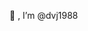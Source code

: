 👋 , I’m @dvj1988

<!---
dvj1988/dvj1988 is a ✨ special ✨ repository because its `README.md` (this file) appears on your GitHub profile.
You can click the Preview link to take a look at your changes.
--->

